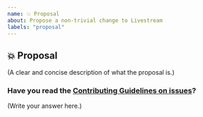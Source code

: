 ```yaml
---
name: 💥 Proposal
about: Propose a non-trivial change to Livestream
labels: "proposal"
---
```


## 💥 Proposal

(A clear and concise description of what the proposal is.)

### Have you read the [Contributing Guidelines on issues](https://github.com/BITSoC/livestream/blob/master/CONTRIBUTING.md)?

(Write your answer here.)

